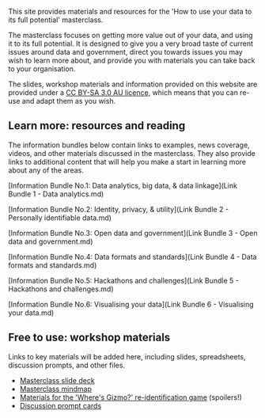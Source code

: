 This site provides materials and resources for the 'How to use your data to its full potential' masterclass.

The masterclass focuses on getting more value out of your data, and using it to its full potential.  It is designed to give you a very broad taste of current issues around data and government, direct you towards issues you may wish to learn more about, and provide you with materials you can take back to your organisation.

The slides, workshop materials and information provided on this website are provided under a [CC BY-SA 3.0 AU licence](https://creativecommons.org/licenses/by-sa/3.0/au/), which means that you can re-use and adapt them as you wish.

## Learn more: resources and reading

The information bundles below contain links to examples, news coverage,  videos, and other materials discussed in the masterclass.  They also provide links to additional content that will help you make a start in learning more about any of the areas.

[Information Bundle No.1: Data analytics, big data, & data linkage](Link Bundle 1 - Data analytics.md)

[Information Bundle No.2: Identity, privacy, & utility](Link Bundle 2 - Personally identifiable data.md)

[Information Bundle No.3: Open data and government](Link Bundle 3 - Open data and government.md)

[Information Bundle No.4: Data formats and standards](Link Bundle 4 - Data formats and standards.md)

[Information Bundle No.5: Hackathons and challenges](Link Bundle 5 - Hackathons and challenges.md)

[Information Bundle No.6: Visualising your data](Link Bundle 6 - Visualising your data.md)

## Free to use: workshop materials

Links to key materials will be added here, including slides, spreadsheets, discussion prompts, and other files.

* [Masterclass slide deck](https://docs.google.com/presentation/d/1tv7Uglss8xBIL-0hGamzKvWsrxsZ69bODOzuALQBP3o/edit?usp=sharing)
* [Masterclass mindmap](https://drive.google.com/file/d/0B6VUYS_DQuL4a3dzeFAtajRYQlU/view?usp=sharing)
* [Materials for the 'Where's Gizmo?' re-identification game](https://docs.google.com/spreadsheets/d/1L4k0v4cKlq_xQkIY_9ExDRL6xr4gVFILRB7Bp2aEtxw/edit?usp=sharing) (spoilers!)
* [Discussion prompt cards](https://drive.google.com/file/d/0B6VUYS_DQuL4andmVzZJbHhZNHM/view?usp=sharing)

